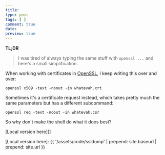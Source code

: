 ```yaml
---
title: 
type: post
tags: [ ]
comment: true
date: 
preview: true
---
```


**TL;DR**

> I was tired of always typing the same stuff with `openssl ...` and here's
> a small simplification.

When working with certificates in [OpenSSL][], I keep writing this over and over:

```shell
openssl x509 -text -noout -in whatevah.crt
```

Sometimes it's a certificate request instead, which takes pretty much the same parameters but has a different subcommand:

```shell
openssl req -text -noout -in whatevah.csr
```

So why don't make the shell do what it does best?

<script src="https://gitlab.com/polettix/notechs/snippets/1937110.js"></script>

[Local version here][]

[OpenSSL]: https://www.openssl.org/
[Local version here]: {{ '/assets/code/ssldump' | prepend: site.baseurl | prepend: site.url }}

